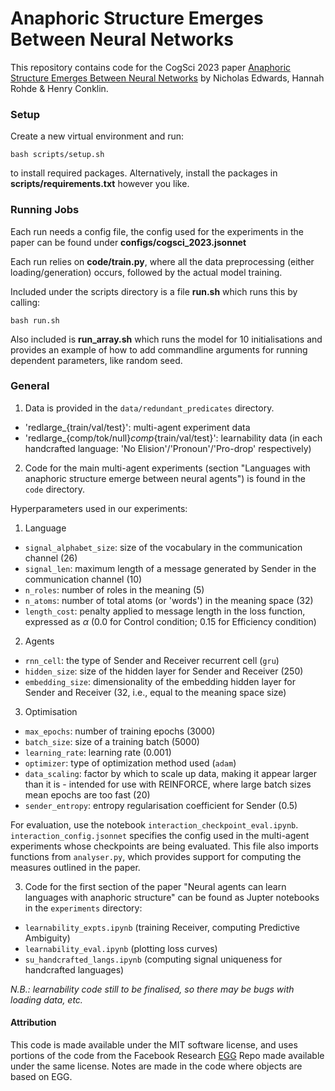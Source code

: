 # Anaphoric Structure Emerges Between Neural Networks

This repository contains code for the CogSci 2023 paper [Anaphoric Structure Emerges Between Neural Networks](https://escholarship.org/content/qt6qf6251k/qt6qf6251k.pdf) by Nicholas Edwards, Hannah Rohde &amp; Henry Conklin.

### Setup
Create a new virtual environment and run:

```bash scripts/setup.sh```

to install required packages. Alternatively, install the packages in **scripts/requirements.txt** however you like.

### Running Jobs
Each run needs a config file, the config used for the experiments in the paper can be found under **configs/cogsci_2023.jsonnet**

Each run relies on **code/train.py**, where all the data preprocessing (either loading/generation) occurs, followed by the actual model training.

Included under the scripts directory is a file **run.sh** which runs this by calling:

```bash run.sh```

Also included is **run_array.sh** which runs the model for 10 initialisations and provides an example of how to add commandline arguments for running dependent parameters, like random seed.


### General

1.  Data is provided in the ```data/redundant_predicates``` directory.
- 'redlarge_{train/val/test}': multi-agent experiment data
- 'redlarge_{comp/tok/null}_comp_{train/val/test}': learnability data (in each handcrafted language: 'No Elision'/'Pronoun'/'Pro-drop' respectively)

2. Code for the main multi-agent experiments (section "Languages with anaphoric structure emerge between neural agents") is found in the ```code``` directory.

Hyperparameters used in our experiments:

1. Language
- `signal_alphabet_size`: size of the vocabulary in the communication channel (26)
- `signal_len`: maximum length of a message generated by Sender in the communication channel (10)
- `n_roles`: number of roles in the meaning (5)
- `n_atoms`: number of total atoms (or 'words') in the meaning space (32)
- `length_cost`: penalty applied to message length in the loss function, expressed as $\alpha$ (0.0 for Control condition; 0.15 for Efficiency condition)

2. Agents
- `rnn_cell`: the type of Sender and Receiver recurrent cell (`gru`)
- `hidden_size`: size of the hidden layer for Sender and Receiver (250)
- `embedding_size`: dimensionality of the embedding hidden layer for Sender and Receiver (32, i.e., equal to the meaning space size)

3. Optimisation
- `max_epochs`: number of training epochs (3000)
- `batch_size`: size of a training batch (5000)
- `learning_rate`: learning rate (0.001)
- `optimizer`:  type of optimization method used (`adam`)
- `data_scaling`: factor by which to scale up data, making it appear larger than it is - intended for use with REINFORCE, where large batch sizes mean epochs are too fast (20)
- `sender_entropy`: entropy regularisation coefficient for Sender (0.5)

For evaluation, use the notebook ```interaction_checkpoint_eval.ipynb```.
```interaction_config.jsonnet``` specifies the config used in the multi-agent experiments whose checkpoints are being evaluated. This file also imports functions from ```analyser.py```, which provides support for computing the measures outlined in the paper.


3.  Code for the first section of the paper "Neural agents can learn languages with anaphoric structure" can be found as Jupter notebooks in the ```experiments``` directory:
 - ```learnability_expts.ipynb``` (training Receiver, computing Predictive Ambiguity)
 - ```learnability_eval.ipynb``` (plotting loss curves)
 - ```su_handcrafted_langs.ipynb``` (computing signal uniqueness for handcrafted languages)

*N.B.: learnability code still to be finalised, so there may be bugs with loading data, etc.*

#### Attribution

This code is made available under the MIT software license, and uses portions of the code from the Facebook Research [EGG](https://github.com/facebookresearch/EGG) Repo made available under the same license. Notes are made in the code where objects are based on EGG.
